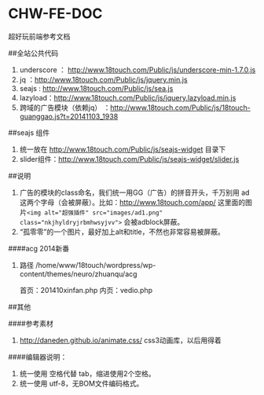 CHW-FE-DOC
==========

超好玩前端参考文档

##全站公共代码
1. underscore ： http://www.18touch.com/Public/js/underscore-min-1.7.0.js
1. jq ：http://www.18touch.com/Public/js/jquery.min.js
1. seajs : http://www.18touch.com/Public/js/sea.js 
1. lazyload：http://www.18touch.com/Public/js/jquery.lazyload.min.js
1. 跨域的广告模块（依赖jq） ：http://www.18touch.com/Public/js/18touch-guanggao.js?t=20141103_1938

##seajs 组件
1. 统一放在 http://www.18touch.com/Public/js/seajs-widget 目录下
1. slider组件：http://www.18touch.com/Public/js/seajs-widget/slider.js

##说明

1. 广告的模块的class命名，我们统一用GG（广告）的拼音开头，千万别用 ad 这两个字母（会被屏蔽）。比如：http://www.18touch.com/app/ 这里面的图片`<img alt="超强插件" src="images/ad1.png" class="nkjhyldryjrbmhwsyjvv">` 会被adblock屏蔽。
1. “孤零零”的一个图片，最好加上alt和title，不然也非常容易被屏蔽。

####acg 2014新番
1. 路径 /home/www/18touch/wordpress/wp-content/themes/neuro/zhuanqu/acg
    
    首页：201410xinfan.php
    内页：vedio.php

##其他

####参考素材
1. http://daneden.github.io/animate.css/ css3动画库，以后用得着

####编辑器说明：
1. 统一使用 空格代替 tab，缩进使用2个空格。
2. 统一使用 utf-8，无BOM文件编码格式。
